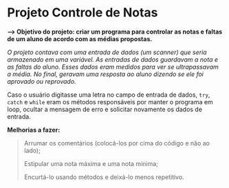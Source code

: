 Projeto Controle de Notas
=========================

**--> Objetivo do projeto: criar um programa  para controlar as notas e faltas de um aluno de acordo com as médias propostas.**

*O projeto contava com uma entrada de dados (um scanner) que seria armazenado em uma variável. As entradas de dados guardavam a nota e as faltas do aluno. Esses dados eram medidos para ver se ultrapassavam a média. No final, geravam uma resposta ao aluno dizendo se ele foi aprovado ou reprovado.*

Caso o usuário digitasse uma letra no campo de entrada de dados, `try`, `catch` e `while` eram os métodos responsáveis por manter o programa em loop, ocultar a mensagem de erro e solicitar novamente os dados de entrada.

**Melhorias a fazer:**
>Arrumar os comentários (colocá-los por cima do código e não ao lado);
>
>Estipular uma nota máxima e uma nota mínima;
> 
>Encurtá-lo usando métodos e deixá-lo menos repetitivo.

